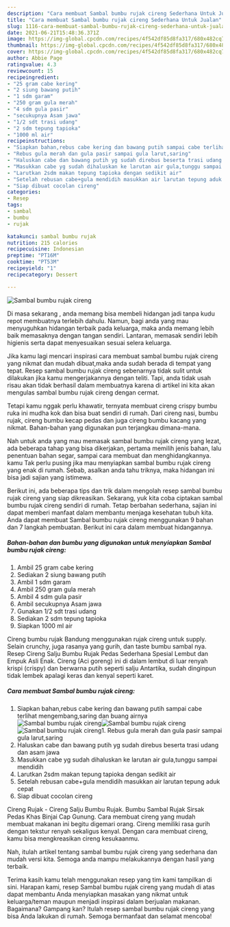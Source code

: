 ```yaml
---
description: "Cara membuat Sambal bumbu rujak cireng Sederhana Untuk Jualan"
title: "Cara membuat Sambal bumbu rujak cireng Sederhana Untuk Jualan"
slug: 1116-cara-membuat-sambal-bumbu-rujak-cireng-sederhana-untuk-jualan
date: 2021-06-21T15:48:36.371Z
image: https://img-global.cpcdn.com/recipes/4f542df85d8fa317/680x482cq70/sambal-bumbu-rujak-cireng-foto-resep-utama.jpg
thumbnail: https://img-global.cpcdn.com/recipes/4f542df85d8fa317/680x482cq70/sambal-bumbu-rujak-cireng-foto-resep-utama.jpg
cover: https://img-global.cpcdn.com/recipes/4f542df85d8fa317/680x482cq70/sambal-bumbu-rujak-cireng-foto-resep-utama.jpg
author: Abbie Page
ratingvalue: 4.3
reviewcount: 15
recipeingredient:
- "25 gram cabe kering"
- "2 siung bawang putih"
- "1 sdm garam"
- "250 gram gula merah"
- "4 sdm gula pasir"
- "secukupnya Asam jawa"
- "1/2 sdt trasi udang"
- "2 sdm tepung tapioka"
- "1000 ml air"
recipeinstructions:
- "Siapkan bahan,rebus cabe kering dan bawang putih sampai cabe terlihat mengembang,saring dan buang airnya"
- "Rebus gula merah dan gula pasir sampai gula larut,saring"
- "Haluskan cabe dan bawang putih yg sudah direbus beserta trasi udang dan asam jawa"
- "Masukkan cabe yg sudah dihaluskan ke larutan air gula,tunggu sampai mendidih"
- "Larutkan 2sdm makan tepung tapioka dengan sedikit air"
- "Setelah rebusan cabe+gula mendidih masukkan air larutan tepung aduk cepat"
- "Siap dibuat cocolan cireng"
categories:
- Resep
tags:
- sambal
- bumbu
- rujak

katakunci: sambal bumbu rujak 
nutrition: 215 calories
recipecuisine: Indonesian
preptime: "PT16M"
cooktime: "PT53M"
recipeyield: "1"
recipecategory: Dessert

---
```



![Sambal bumbu rujak cireng](https://img-global.cpcdn.com/recipes/4f542df85d8fa317/680x482cq70/sambal-bumbu-rujak-cireng-foto-resep-utama.jpg)

Di masa  sekarang , anda memang bisa membeli hidangan jadi tanpa kudu repot membuatnya terlebih dahulu. Namun, bagi anda yang mau menyuguhkan hidangan terbaik pada keluarga, maka anda memang lebih baik memasaknya dengan tangan sendiri. Lantaran, memasak sendiri lebih higienis serta dapat menyesuaikan sesuai selera keluarga.

Jika kamu lagi mencari inspirasi cara membuat sambal bumbu rujak cireng yang nikmat dan mudah dibuat,maka anda sudah berada di tempat yang tepat. Resep sambal bumbu rujak cireng  sebenarnya tidak sulit untuk dilakukan jika kamu mengerjakannya dengan teliti. Tapi, anda tidak usah risau akan tidak berhasil dalam membuatnya 
karena di artikel ini kita akan mengulas sambal bumbu rujak cireng dengan cermat.  

Tetapi kamu nggak perlu khawatir, ternyata membuat cireng crispy bumbu ruka ini mudha kok dan bisa buat sendiri di rumah. Dari cireng nasi, bumbu rujak, cireng bumbu kecap pedas dan juga cireng bumbu kacang yang nikmat. Bahan-bahan yang digunakan pun terjangkau dimana-mana.

Nah untuk anda yang mau memasak sambal bumbu rujak cireng yang lezat, ada beberapa tahap yang bisa dikerjakan, pertama memilih jenis bahan, lalu penentuan bahan segar, sampai cara membuat dan menghidangkannya. kamu Tak perlu pusing jika mau menyiapkan sambal bumbu rujak cireng yang enak di rumah. Sebab, asalkan anda  tahu triknya, maka hidangan ini bisa jadi sajian yang istimewa.

Berikut ini, ada beberapa tips dan trik dalam mengolah resep sambal bumbu rujak cireng yang siap dikreasikan. Sekarang, yuk kita coba ciptakan sambal bumbu rujak cireng sendiri di rumah. Tetap berbahan sederhana, sajian ini dapat memberi manfaat dalam membantu menjaga kesehatan tubuh kita. Anda dapat membuat Sambal bumbu rujak cireng menggunakan 9 bahan dan 7 langkah pembuatan. Berikut ini cara dalam membuat hidangannya.

<!--inarticleads1-->

##### Bahan-bahan dan bumbu yang digunakan untuk menyiapkan Sambal bumbu rujak cireng:

1. Ambil 25 gram cabe kering
1. Sediakan 2 siung bawang putih
1. Ambil 1 sdm garam
1. Ambil 250 gram gula merah
1. Ambil 4 sdm gula pasir
1. Ambil secukupnya Asam jawa
1. Gunakan 1/2 sdt trasi udang
1. Sediakan 2 sdm tepung tapioka
1. Siapkan 1000 ml air


Cireng bumbu rujak Bandung menggunakan rujak cireng untuk supply. Selain crunchy, juga rasanya yang gurih, dan taste bumbu sambal nya. Resep Cireng Salju Bumbu Rujak Pedas Sederhana Spesial Lembut dan Empuk Asli Enak. Cireng (Aci goreng) ini di dalam lembut di luar renyah krispi (crispy) dan berwarna putih seperti salju Antartika, sudah dinginpun tidak lembek apalagi keras dan kenyal seperti karet. 

<!--inarticleads2-->

##### Cara membuat Sambal bumbu rujak cireng:

1. Siapkan bahan,rebus cabe kering dan bawang putih sampai cabe terlihat mengembang,saring dan buang airnya
<img src="https://img-global.cpcdn.com/steps/8ef09a220bf154bb/160x128cq70/sambal-bumbu-rujak-cireng-langkah-memasak-1-foto.jpg" alt="Sambal bumbu rujak cireng"><img src="https://img-global.cpcdn.com/steps/260a9708ea80ea9f/160x128cq70/sambal-bumbu-rujak-cireng-langkah-memasak-1-foto.jpg" alt="Sambal bumbu rujak cireng"><img src="https://img-global.cpcdn.com/steps/55b0c9b60b8ec9b6/160x128cq70/sambal-bumbu-rujak-cireng-langkah-memasak-1-foto.jpg" alt="Sambal bumbu rujak cireng">1. Rebus gula merah dan gula pasir sampai gula larut,saring
1. Haluskan cabe dan bawang putih yg sudah direbus beserta trasi udang dan asam jawa
1. Masukkan cabe yg sudah dihaluskan ke larutan air gula,tunggu sampai mendidih
1. Larutkan 2sdm makan tepung tapioka dengan sedikit air
1. Setelah rebusan cabe+gula mendidih masukkan air larutan tepung aduk cepat
1. Siap dibuat cocolan cireng


Cireng Rujak - Cireng Salju Bumbu Rujak. Bumbu Sambal Rujak Sirsak Pedas Khas Binjai Cap Gunung. Cara membuat cireng yang mudah membuat makanan ini begitu digemari orang. Cireng memiliki rasa gurih dengan tekstur renyah sekaligus kenyal. Dengan cara membuat cireng, kamu bisa mengkreasikan cireng kesukaanmu. 

Nah, itulah artikel tentang  sambal bumbu rujak cireng  yang sederhana dan mudah versi kita. Semoga anda mampu melakukannya dengan hasil yang terbaik. 

Terima kasih kamu telah menggunakan resep yang tim kami tampilkan di sini. Harapan kami, resep  Sambal bumbu rujak cireng yang mudah di atas dapat membantu Anda menyiapkan masakan yang nikmat untuk keluarga/teman maupun menjadi inspirasi dalam berjualan makanan. Bagaimana? Gampang kan? Itulah resep sambal bumbu rujak cireng yang bisa Anda lakukan di rumah. Semoga bermanfaat dan selamat mencoba!

